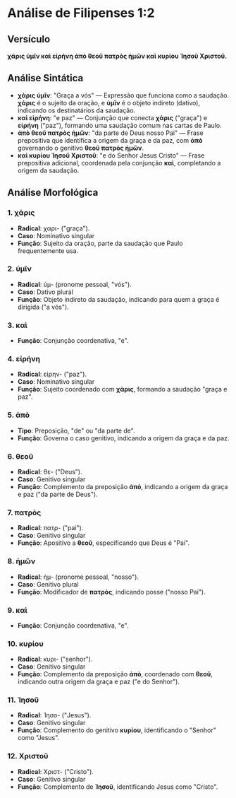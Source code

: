 # Análise de Filipenses 1:2

## Versículo
**χάρις ὑμῖν καὶ εἰρήνη ἀπὸ θεοῦ πατρὸς ἡμῶν καὶ κυρίου Ἰησοῦ Χριστοῦ.**

## Análise Sintática

- **χάρις ὑμῖν**: "Graça a vós" — Expressão que funciona como a saudação. **χάρις** é o sujeito da oração, e **ὑμῖν** é o objeto indireto (dativo), indicando os destinatários da saudação.
- **καὶ εἰρήνη**: "e paz" — Conjunção que conecta **χάρις** ("graça") e **εἰρήνη** ("paz"), formando uma saudação comum nas cartas de Paulo.
- **ἀπὸ θεοῦ πατρὸς ἡμῶν**: "da parte de Deus nosso Pai" — Frase prepositiva que identifica a origem da graça e da paz, com **ἀπὸ** governando o genitivo **θεοῦ πατρὸς ἡμῶν**.
- **καὶ κυρίου Ἰησοῦ Χριστοῦ**: "e do Senhor Jesus Cristo" — Frase prepositiva adicional, coordenada pela conjunção **καὶ**, completando a origem da saudação.

## Análise Morfológica

### 1. **χάρις**
   - **Radical**: χαρι- ("graça").
   - **Caso**: Nominativo singular
   - **Função**: Sujeito da oração, parte da saudação que Paulo frequentemente usa.

### 2. **ὑμῖν**
   - **Radical**: ὑμ- (pronome pessoal, "vós").
   - **Caso**: Dativo plural
   - **Função**: Objeto indireto da saudação, indicando para quem a graça é dirigida ("a vós").

### 3. **καὶ**
   - **Função**: Conjunção coordenativa, "e".

### 4. **εἰρήνη**
   - **Radical**: εἰρην- ("paz").
   - **Caso**: Nominativo singular
   - **Função**: Sujeito coordenado com **χάρις**, formando a saudação "graça e paz".

### 5. **ἀπὸ**
   - **Tipo**: Preposição, "de" ou "da parte de".
   - **Função**: Governa o caso genitivo, indicando a origem da graça e da paz.

### 6. **θεοῦ**
   - **Radical**: θε- ("Deus").
   - **Caso**: Genitivo singular
   - **Função**: Complemento da preposição **ἀπὸ**, indicando a origem da graça e paz ("da parte de Deus").

### 7. **πατρὸς**
   - **Radical**: πατρ- ("pai").
   - **Caso**: Genitivo singular
   - **Função**: Apositivo a **θεοῦ**, especificando que Deus é "Pai".

### 8. **ἡμῶν**
   - **Radical**: ἡμ- (pronome pessoal, "nosso").
   - **Caso**: Genitivo plural
   - **Função**: Modificador de **πατρὸς**, indicando posse ("nosso Pai").

### 9. **καὶ**
   - **Função**: Conjunção coordenativa, "e".

### 10. **κυρίου**
   - **Radical**: κυρι- ("senhor").
   - **Caso**: Genitivo singular
   - **Função**: Complemento da preposição **ἀπὸ**, coordenado com **θεοῦ**, indicando outra origem da graça e paz ("e do Senhor").

### 11. **Ἰησοῦ**
   - **Radical**: Ἰησο- ("Jesus").
   - **Caso**: Genitivo singular
   - **Função**: Complemento do genitivo **κυρίου**, identificando o "Senhor" como "Jesus".

### 12. **Χριστοῦ**
   - **Radical**: Χριστ- ("Cristo").
   - **Caso**: Genitivo singular
   - **Função**: Complemento de **Ἰησοῦ**, identificando Jesus como "Cristo".
